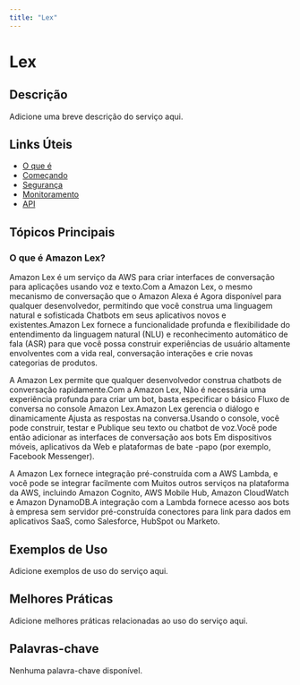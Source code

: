 ```yaml
---
title: "Lex"
---
```


# Lex

## Descrição

Adicione uma breve descrição do serviço aqui.

## Links Úteis

- [O que é](https://docs.aws.amazon.com/lex/latest/dg/what-is.html)
- [Começando](https://docs.aws.amazon.com/lex/latest/dg/getting-started.html)
- [Segurança](https://docs.aws.amazon.com/lex/latest/dg/security.html)
- [Monitoramento](https://docs.aws.amazon.com/lex/latest/dg/monitoring.html)
- [API](https://docs.aws.amazon.com/lex/latest/dg/api.html)

## Tópicos Principais

### O que é Amazon Lex?

Amazon Lex é um serviço da AWS para criar interfaces de conversação para aplicações usando
voz e texto.Com a Amazon Lex, o mesmo mecanismo de conversação que o Amazon Alexa é
Agora disponível para qualquer desenvolvedor, permitindo que você construa uma linguagem natural e sofisticada
Chatbots em seus aplicativos novos e existentes.Amazon Lex fornece a funcionalidade profunda
e flexibilidade do entendimento da linguagem natural (NLU) e reconhecimento automático de fala
(ASR) para que você possa construir experiências de usuário altamente envolventes com a vida real, conversação
interações e crie novas categorias de produtos.

A Amazon Lex permite que qualquer desenvolvedor construa chatbots de conversação rapidamente.Com a Amazon Lex,
Não é necessária uma experiência profunda para criar um bot, basta especificar o básico
Fluxo de conversa no console Amazon Lex.Amazon Lex gerencia o diálogo e dinamicamente
Ajusta as respostas na conversa.Usando o console, você pode construir, testar e
Publique seu texto ou chatbot de voz.Você pode então adicionar as interfaces de conversação aos bots
Em dispositivos móveis, aplicativos da Web e plataformas de bate -papo (por exemplo, Facebook Messenger).

A Amazon Lex fornece integração pré-construída com a AWS Lambda, e você pode se integrar facilmente com
Muitos outros serviços na plataforma da AWS, incluindo Amazon Cognito, AWS Mobile Hub, Amazon CloudWatch e
Amazon DynamoDB.A integração com a Lambda fornece acesso aos bots à empresa sem servidor pré-construída
conectores para link para dados em aplicativos SaaS, como Salesforce, HubSpot ou
Marketo.

## Exemplos de Uso

Adicione exemplos de uso do serviço aqui.

## Melhores Práticas

Adicione melhores práticas relacionadas ao uso do serviço aqui.

## Palavras-chave

Nenhuma palavra-chave disponível.

